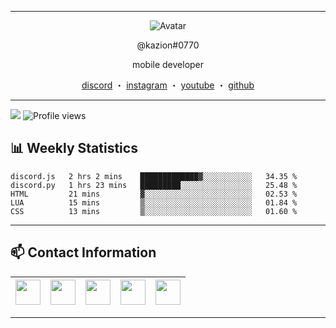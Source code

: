 ------
<p align="center">  
  <img src="https://i.imgur.com/mlv0ioJ.gif" alt="Avatar">
</p>
<p align="center">
    @kazion#0770
<p align="center">
mobile developer
<p align="center">
</p>
<p align="center">
<a href="https://discord.com/users/763188423208861706">discord</a>
    ・
    <a href="https://www.instagram.com/kazionluvsyou/">instagram</a>
    ・
    <a href="https://www.youtube.com/channel/UC8qf6C2JgE_QDjVw75rVFpQ">youtube</a>
    ・
    <a href="https://github.com/kazion1337">github</a>
</p>

<p align="center">  

-----
![](https://visitor-badge.glitch.me/badge?page_id=kazion1337.kazion1337) 
![Profile views](https://gpvc.arturio.dev/kazion1337?v=3)

## 📊 Weekly Statistics
<!--START_SECTION:waka-->
```text
discord.js   2 hrs 2 mins    █████████████▓░░░░░░░░░░░   34.35 % 
discord.py   1 hrs 23 mins   █████████░░░░░░░░░░░░░░░░   25.48 % 
HTML         21 mins         ▓░░░░░░░░░░░░░░░░░░░░░░░░   02.53 % 
LUA          15 mins         ▒░░░░░░░░░░░░░░░░░░░░░░░░   01.84 % 
CSS          13 mins         ▒░░░░░░░░░░░░░░░░░░░░░░░░   01.60 % 
```
<!--END_SECTION:waka-->

-----

## 📫 Contact Information
<a href="https://www.instagram.com/kazionluvsyou/"><img src="https://cdn4.iconfinder.com/data/icons/social-media-logos-6/512/62-instagram-256.png" width="40"></a>|<a href="https://twitter.com/codeineswervin"><img src="https://cdn2.iconfinder.com/data/icons/social-media-2285/512/1_Twitter3_colored_svg-128.png" width="40"></a>|<a href="https://www.youtube.com/channel/UC8qf6C2JgE_QDjVw75rVFpQ"><img src="https://cdn2.iconfinder.com/data/icons/social-media-icon-set-6/94/youtube-256.png" width="40"></a>|<a href="https://discord.gg/pfps"><img src="https://cdn0.iconfinder.com/data/icons/free-social-media-set/24/discord-512.png" width="40"></a>|<a href="mailto:kazion1337@protonmail.com"><img src="https://image.flaticon.com/icons/svg/281/281769.svg" width="40"></a>|
|--|--|--|--|--| 

-----
